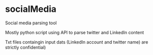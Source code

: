 socialMedia
===========

Social media parsing tool

Mostly python script using API to parse twitter and LinkedIn content

Txt files containgin input dats (LinkedIn account and twitter name) are strictly confidential)
